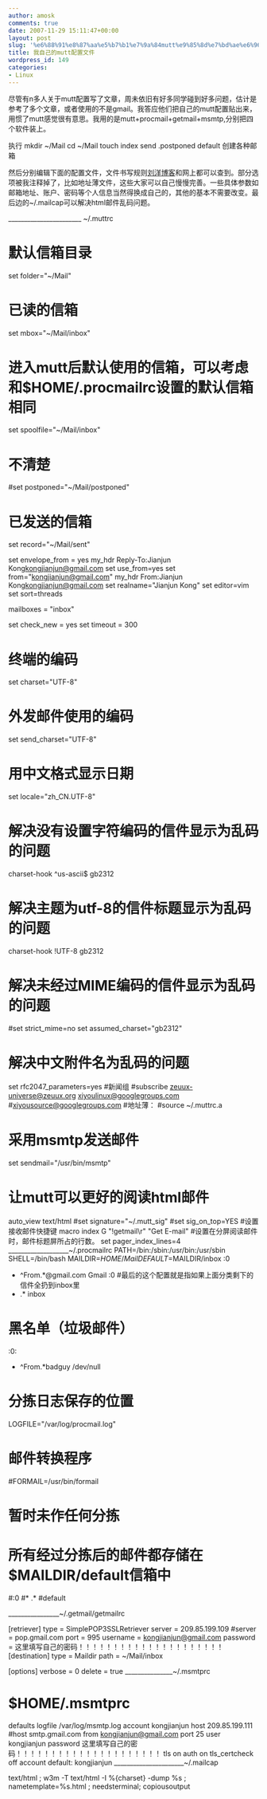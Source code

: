 ```yaml
---
author: amosk
comments: true
date: 2007-11-29 15:11:47+00:00
layout: post
slug: '%e6%88%91%e8%87%aa%e5%b7%b1%e7%9a%84mutt%e9%85%8d%e7%bd%ae%e6%96%87%e4%bb%b6'
title: 我自己的mutt配置文件
wordpress_id: 149
categories:
- Linux
---
```


尽管有n多人关于mutt配置写了文章，周未依旧有好多同学碰到好多问题，估计是参考了多个文章，或者使用的不是gmail。我答应他们把自己的mutt配置贴出来，用惯了mutt感觉很有意思。我用的是mutt+procmail+getmail+msmtp,分别把四个软件装上。

执行
mkdir ~/Mail
cd ~/Mail
touch index send .postponed default
创建各种邮箱

然后分别编辑下面的配置文件，文件书写规则[刘洋博客](http://amankwahly.cn/blog)和网上都可以查到。部分选项被我注释掉了，比如地址薄文件，这些大家可以自己慢慢完善。一些具体参数如邮箱地址、账户、密码等个人信息当然得换成自己的，其他的基本不需要改变。最后边的~/.mailcap可以解决html邮件乱码问题。

_______________________ ~/.muttrc

# 默认信箱目录
set folder="~/Mail"
# 已读的信箱
set mbox="~/Mail/inbox"
# 进入mutt后默认使用的信箱，可以考虑和$HOME/.procmailrc设置的默认信箱相同
set spoolfile="~/Mail/inbox"
# 不清楚
#set postponed="~/Mail/postponed"
# 已发送的信箱
set record="~/Mail/sent"<!-- more -->

set envelope_from = yes
my_hdr Reply-To:Jianjun Kong<kongjianjun@gmail.com>
set use_from=yes
set from="kongjianjun@gmail.com"
my_hdr From:Jianjun Kong<kongjianjun@gmail.com>
set realname="Jianjun Kong"
set editor=vim
set sort=threads

mailboxes = "inbox"

set check_new = yes
set timeout = 300

# 终端的编码
set charset="UTF-8"
# 外发邮件使用的编码
set send_charset="UTF-8"
# 用中文格式显示日期
set locale="zh_CN.UTF-8"
# 解决没有设置字符编码的信件显示为乱码的问题
charset-hook ^us-ascii$ gb2312
# 解决主题为utf-8的信件标题显示为乱码的问题
charset-hook !UTF-8 gb2312
# 解决未经过MIME编码的信件显示为乱码的问题
#set strict_mime=no
set assumed_charset="gb2312"
# 解决中文附件名为乱码的问题
set rfc2047_parameters=yes
#新闻组
#subscribe zeuux-universe@zeuux.org xiyoulinux@googlegroups.com #xiyousource@googlegroups.com
#地址薄：
#source ~/.muttrc.a
# 采用msmtp发送邮件
set sendmail="/usr/bin/msmtp"
# 让mutt可以更好的阅读html邮件
auto_view text/html
#set signature="~/.mutt_sig"
#set sig_on_top=YES
#设置接收邮件快捷键
macro index G "!getmail\r" "Get E-mail"
#设置在分屏阅读邮件时，邮件标题屏所占的行数。
set pager_index_lines=4
___________________~/.procmailrc
PATH=/bin:/sbin:/usr/bin:/usr/sbin
SHELL=/bin/bash
MAILDIR=$HOME/Mail
DEFAULT=$MAILDIR/inbox
:0
* ^From.*@gmail.com
Gmail
:0   #最后的这个配置就是指如果上面分类剩下的信件全扔到inbox里
* .* inbox

# 黑名单（垃圾邮件）
:0:
* ^From.*badguy
/dev/null
# 分拣日志保存的位置
LOGFILE="/var/log/procmail.log"
# 邮件转换程序
#FORMAIL=/usr/bin/formail
# 暂时未作任何分拣
# 所有经过分拣后的邮件都存储在$MAILDIR/default信箱中
#:0
#* .*
#default

________________~/.getmail/getmailrc

[retriever]
type = SimplePOP3SSLRetriever
server = 209.85.199.109
#server = pop.gmail.com
port = 995
username = kongjianjun@gmail.com
password = 这里填写自己的密码！！！！！！！！！！！！！！！！！！！！！
[destination]
type = Maildir
path = ~/Mail/inbox

[options]
verbose = 0
delete = true
_______________~/.msmtprc

# $HOME/.msmtprc
defaults
logfile /var/log/msmtp.log
account kongjianjun
host 209.85.199.111
#host smtp.gmail.com
from kongjianjun@gmail.com
port 25
user kongjianjun
password 这里填写自己的密码！！！！！！！！！！！！！！！！！！！！！
tls on
auth on
tls_certcheck off
account default: kongjianjun
______________________~/.mailcap

text/html ; w3m -T text/html -I %{charset} -dump %s ; nametemplate=%s.html ; needsterminal; copiousoutput
